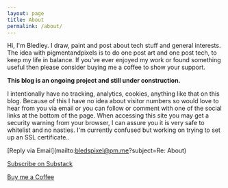 ```yaml
---
layout: page
title: About
permalink: /about/
---
```

Hi, I'm Bledley. I draw, paint and post about tech stuff and general interests. The idea with pigmentandpixels is to do one post art and one post tech, to keep my life in balance.
If you've ever enjoyed my work or found something useful then please consider buying me a coffee to show your support.

**This blog is an ongoing project and still under construction.**

I intentionally have no tracking, analytics, cookies, anything like that on this blog. Because of this I have no idea about visitor numbers so would love to hear from you via email or you can follow or comment with one of the social links at the bottom of the page. When accessing this site you may get a security warning from your browser, I can assure you it is very safe to whitelist and no nasties. I'm currently confused but working on trying to set up an SSL certificate..

[Reply via Email](mailto:bledspixel@pm.me?subject=Re: About)

[Subscribe on Substack](https://pigmentandpixels.substack.com)

[Buy me a Coffee](https://ko-fi.com/bledley)
